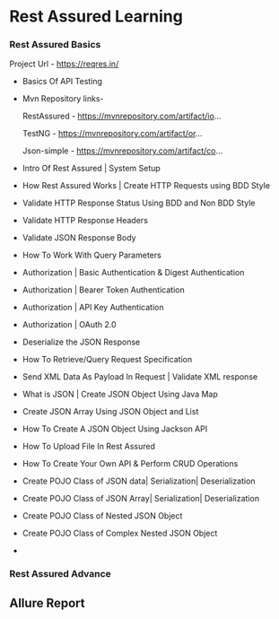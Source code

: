# Rest Assured Learning

### Rest Assured Basics

Project Url - https://reqres.in/

* Basics Of API Testing
* Mvn Repository links-

     RestAssured - https://mvnrepository.com/artifact/io...
     
     TestNG - https://mvnrepository.com/artifact/or...
     
     Json-simple - https://mvnrepository.com/artifact/co...

* Intro Of Rest Assured | System Setup
* How Rest Assured Works | Create HTTP Requests using BDD Style
* Validate HTTP Response Status Using BDD and Non BDD Style
* Validate HTTP Response Headers
* Validate JSON Response Body
* How To Work With Query Parameters
* Authorization | Basic Authentication & Digest Authentication
* Authorization | Bearer Token Authentication
* Authorization | API Key Authentication
* Authorization | OAuth 2.0
* Deserialize the JSON Response
* How To Retrieve/Query Request Specification
* Send XML Data As Payload In Request | Validate XML response
* What is JSON | Create JSON Object Using Java Map
* Create JSON Array Using JSON Object and List
* How To Create A JSON Object Using Jackson API
* How To Upload File In Rest Assured
* How To Create Your Own API & Perform CRUD Operations
* Create POJO Class of JSON data| Serialization| Deserialization
* Create POJO Class of JSON Array| Serialization| Deserialization
* Create POJO Class of Nested JSON Object
* Create POJO Class of Complex Nested JSON Object
* 


### Rest Assured Advance

## Allure Report

